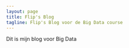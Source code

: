 ```yaml
---
layout: page
title: Flip's Blog
tagline: Flip's Blog voor de Big Data course
---
```


Dit is mijn blog voor Big Data
